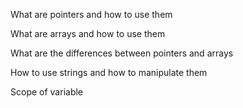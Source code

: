 What are pointers and how to use them

What are arrays and how to use them

What are the differences between pointers and arrays

How to use strings and how to manipulate them

Scope of variable
